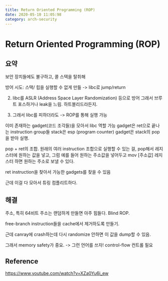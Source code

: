 ```yaml
---
title: Return Oriented Programming (ROP)
date: 2020-05-10 11:05:98
category: arch-security
---
```


# Return Oriented Programming (ROP)

## 요약
보안 장치들에도 불구하고, 콜 스택을 탈취해  


방어 시도: 스택/ 힙을 실행할 수 없게 만듦 -> libc로 jump/return

2) libc를 ASLR (Address Space Layer Randomization) 등으로 방어
그래서 브루트 포스하거나 leak을 느림.
하트블리드라든지.

3) 그래서 libc를 피하더라도 -> ROP를 통해 실행 가능

이미 존재하는 gadget(코드 조각들)을 모아서 libc 역할 가능
gadget은 ret으로 끝나는 instruction group들
stack은 esp (program counter)
gadget은 stack의 pop을 받아 실행.

pop + ret의 조합.
원래의 여러 instruction 조합으로 실행할 수 있는 걸,
pop해서 레지스터에 원하는 값을 넣고,
그럼 예를 들어 원하는 주소값을 넣어두고
mov [주소값] 레지스터
하면 원하는 주소로 보낼 수 있다.

ret instruction을 찾아서 가능한 gadgets를 찾을 수 있음 

근데 이걸 다 모아서 튜링 컴플리트하다.

## 해결
주소, 특히 64비트 주소는 랜덤하게 만들면 아주 힘들다.
Blind ROP.

free-branch instruction들을 cache에서 제거하도록 만들기.



근데 canray에 crash하는데 다시 randomize 안하면
이 값을 dump할 수 있음.

그래서 memory safety가 중요. -> 그런 언어를 쓰자!
control-flow 컨트롤 필요

## Reference

https://www.youtube.com/watch?v=XZa0Yu6i_ew